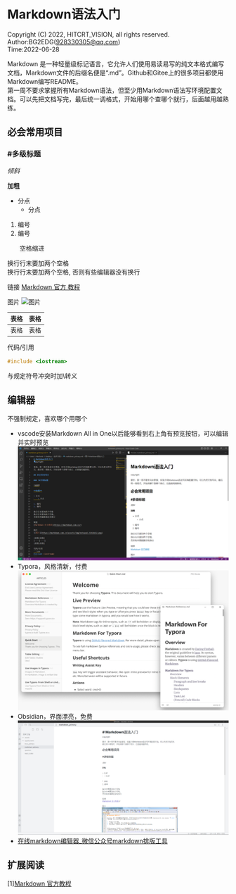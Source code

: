 # Markdown语法入门

Copyright (C) 2022, HITCRT_VISION, all rights reserved.  
Author:BG2EDG(928330305@qq.com)  
Time:2022-06-28  

Markdown 是一种轻量级标记语言，它允许人们使用易读易写的纯文本格式编写文档，Markdown文件的后缀名便是“.md”。Github和Gitee上的很多项目都使用Markdown编写README。  
第一周不要求掌握所有Markdown语法，但至少用Markdown语法写环境配置文档。可以先把文档写完，最后统一调格式，开始用哪个查哪个就行，后面越用越熟练。

## 必会常用项目

### \#多级标题

*倾斜*  

**加粗**  

+ 分点  
  + 分点  

1. 编号
2. 编号

&emsp;&emsp;空格缩进  

换行行末要加两个空格  
换行行末要加两个空格,
否则有些编辑器没有换行

链接
[Markdown 官方
教程](https://markdown.com.cn/)

图片
![图片](https://markdown.com.cn/assets/img/notepad.3541bd12.png)

| 表格 | 表格 |
| ---- | ---- |
| 表格 | 表格 |

代码/引用

```c++
#include <iostream>
```

与规定符号冲突时加\转义

## 编辑器

不强制规定，喜欢哪个用哪个

+ vscode安装Markdown All in One以后能够看到右上角有预览按钮，可以编辑并实时预览  
![md&vscode](assets/md_vscode.png)
+ Typora，风格清新，付费
![typora](assets/typora.png)
+ Obsidian，界面漂亮，免费  
![obsidian](assets/obsidian.png)
+ [在线markdown编辑器_微信公众号markdown排版工具](https://markdown.com.cn/editor/)

## 扩展阅读

[1][Markdown 官方教程](https://markdown.com.cn/)

